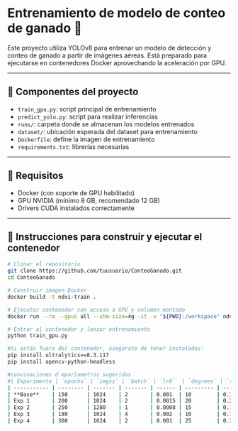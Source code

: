 # Entrenamiento de modelo de conteo de ganado 🐄

Este proyecto utiliza YOLOv8 para entrenar un modelo de detección y conteo de ganado a partir de imágenes aéreas. Está preparado para ejecutarse en contenedores Docker aprovechando la aceleración por GPU.

---

## 🧱 Componentes del proyecto

- `train_gpu.py`: script principal de entrenamiento
- `predict_yolo.py`: script para realizar inferencias
- `runs/`: carpeta donde se almacenan los modelos entrenados
- `dataset/`: ubicación esperada del dataset para entrenamiento
- `Dockerfile`: define la imagen de entrenamiento
- `requirements.txt`: librerías necesarias

---

## 🚀 Requisitos

- Docker (con soporte de GPU habilitado)
- GPU NVIDIA (mínimo 8 GB, recomendado 12 GB)
- Drivers CUDA instalados correctamente

---

## 🐳 Instrucciones para construir y ejecutar el contenedor

```bash
# Clonar el repositorio
git clone https://github.com/tuusuario/ConteoGanado.git
cd ConteoGanado

# Construir imagen Docker
docker build -t ndvi-train .

# Ejecutar contenedor con acceso a GPU y volumen montado
docker run --rm --gpus all --shm-size=4g -it -v "${PWD}:/workspace" ndvi-train bash

# Entrar al contenedor y lanzar entrenamiento
python train_gpu.py

#Si estás fuera del contenedor, asegúrate de tener instaladas:
pip install ultralytics==8.3.117
pip install opencv-python-headless

#convinaciones d epar[ametros sugeridas
#| Experimento | `epochs` | `imgsz` | `batch` | `lr0`  | `degrees` | `translate` | `scale` | `fliplr` | `auto_augment` | `erasing` |
| ----------- | -------- | ------- | ------- | ------ | --------- | ----------- | ------- | -------- | -------------- | --------- |
| **Base**    | 150      | 1024    | 2       | 0.001  | 10        | 0.1         | 0.5     | 0.5      | randaugment    | 0.4       |
| Exp 1       | 200      | 1024    | 2       | 0.0015 | 20        | 0.2         | 0.7     | 0.5      | randaugment    | 0.3       |
| Exp 2       | 250      | 1280    | 1       | 0.0008 | 15        | 0.15        | 0.6     | 0.5      | randaugment    | 0.4       |
| Exp 3       | 180      | 1024    | 4       | 0.002  | 10        | 0.1         | 0.5     | 0.7      | randaugment    | 0.5       |
| Exp 4       | 300      | 1024    | 2       | 0.001  | 25        | 0.3         | 0.6     | 0.5      | randaugment    | 0.6       |


